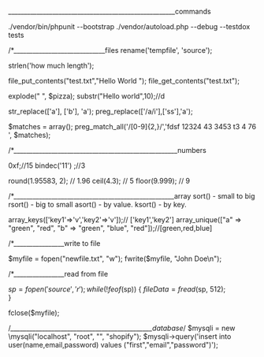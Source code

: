 _____________________________________________________commands

./vendor/bin/phpunit --bootstrap ./vendor/autoload.php --debug --testdox tests



/*_____________________________files
rename('tempfile', 'source'); 

strlen('how much length');

file_put_contents("test.txt","Hello World ");
file_get_contents("test.txt");

explode(" ", $pizza);
substr("Hello world",10);//d

str_replace(['a'], ['b'], 'a'); 
preg_replace(['/a/i'],['ss'],'a');


$matches = array();
preg_match_all('/[0-9]{2,}/','fdsf 12324 43 3453 t3 4 76 ', $matches);


/*____________________________________________________numbers

0xf;//15
bindec('11') ;//3

round(1.95583, 2);  // 1.96
ceil(4.3);          // 5
floor(9.999);       // 9

/*___________________________________________________array
sort()  - small to big
rsort() - big to small
asort() - by value.
ksort() - by key.


array_keys(['key1'=>'v','key2'=>'v']);// ['key1','key2']
array_unique(["a" => "green", "red", "b" => "green", "blue", "red"]);//[green,red,blue]

/*________________write to file

$myfile = fopen("newfile.txt", "w");
fwrite($myfile, "John Doe\n");

/*________________read from file

$sp = fopen('source', 'r');
while (!feof($sp)) {
   $fileData = fread($sp, 512);  
}


fclose($myfile);

/*_____________________________________________database*/
$mysqli = new \mysqli("localhost", "root", "", "shopify");
$mysqli->query('insert into user(name,email,password) values ("first","email","password")');
